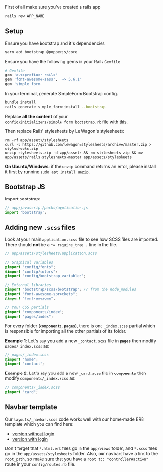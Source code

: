 First of all make sure you've created a rails app

```bash
rails new APP_NAME
```

## Setup

Ensure you have bootstrap and it's dependencies

```bash
yarn add bootstrap @popperjs/core
```

Ensure you have the following gems in your Rails `Gemfile`

```ruby
# Gemfile
gem 'autoprefixer-rails'
gem 'font-awesome-sass', '~> 5.6.1'
gem 'simple_form'
```

In your terminal, generate SimpleForm Bootstrap config.

```bash
bundle install
rails generate simple_form:install --bootstrap
```

Replace **all the content** of your `config/initializers/simple_form_bootstrap.rb` file with [this](https://github.com/heartcombo/simple_form-bootstrap/blob/main/config/initializers/simple_form_bootstrap.rb).

Then replace Rails' stylesheets by Le Wagon's stylesheets:

```
rm -rf app/assets/stylesheets
curl -L https://github.com/lewagon/stylesheets/archive/master.zip > stylesheets.zip
unzip stylesheets.zip -d app/assets && rm stylesheets.zip && mv app/assets/rails-stylesheets-master app/assets/stylesheets
```

**On Ubuntu/Windows**: if the `unzip` command returns an error, please install it first by running `sudo apt install unzip`.


## Bootstrap JS

Import bootstrap:

```js
// app/javascript/packs/application.js
import 'bootstrap';
```

## Adding new `.scss` files

Look at your main `application.scss` file to see how SCSS files are imported. There should **not** be a `*= require_tree .` line in the file.

```scss
// app/assets/stylesheets/application.scss

// Graphical variables
@import "config/fonts";
@import "config/colors";
@import "config/bootstrap_variables";

// External libraries
@import "bootstrap/scss/bootstrap"; // from the node_modules
@import "font-awesome-sprockets";
@import "font-awesome";

// Your CSS partials
@import "components/index";
@import "pages/index";
```

For every folder (**`components`**, **`pages`**), there is one `_index.scss` partial which is responsible for importing all the other partials of its folder.

**Example 1**: Let's say you add a new `_contact.scss` file in **`pages`** then modify `pages/_index.scss` as:

```scss
// pages/_index.scss
@import "home";
@import "contact";
```

**Example 2**: Let's say you add a new `_card.scss` file in **`components`** then modify `components/_index.scss` as:

```scss
// components/_index.scss
@import "card";
```

## Navbar template

Our `layouts/_navbar.scss` code works well with our home-made ERB template which you can find here:

- [version without login](https://github.com/lewagon/awesome-navbars/blob/master/templates/_navbar_wagon_without_login.html.erb)
- [version with login](https://github.com/lewagon/awesome-navbars/blob/master/templates/_navbar_wagon.html.erb)

Don't forget that `*.html.erb` files go in the `app/views` folder, and `*.scss` files go in the `app/assets/stylesheets` folder. Also, our navbars have a link to the `root_path`, so make sure that you have a `root to: "controller#action"` route in your `config/routes.rb` file.
